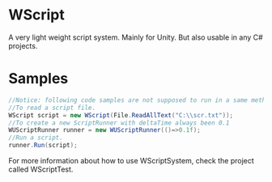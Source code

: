 # WScript
A very light weight script system. Mainly for Unity. But also usable in any C# projects.

# Samples
```C#
//Notice: following code samples are not supposed to run in a same method. Judge the place where codes should run by yourself.
//To read a script file.
WScript script = new WScript(File.ReadAllText("C:\\scr.txt"));
//To create a new ScriptRunner with deltaTime always been 0.1
WUScriptRunner runner = new WUScriptRunner(()=>0.1f);
//Run a script.
runner.Run(script);
```

For more information about how to use WScriptSystem, check the project called WScriptTest.
